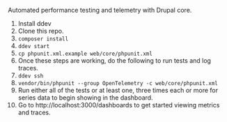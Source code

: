 Automated performance testing and telemetry with Drupal core.

1. Install ddev
1. Clone this repo.
1. `composer install`
1. `ddev start`
1. `cp phpunit.xml.example web/core/phpunit.xml`
1. Once these steps are working, do the following to run tests and log traces.
1. `ddev ssh`
1. `vendor/bin/phpunit --group OpenTelemetry -c web/core/phpunit.xml`
1. Run either all of the tests or at least one, three times each or more for
   series data to begin showing in the dashboard.
1. Go to http://localhost:3000/dashboards to get started viewing metrics and
   traces.
